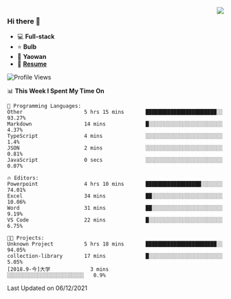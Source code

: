 <img align="right" src="https://github-readme-stats.vercel.app/api?username=LolipopJ&show_icons=true&count_private=true&hide_title=true&include_all_commits=true&theme=vue">

### Hi there 👋

- :computer: **Full-stack**
- :star: **Bulb**
- :pill: **Yaowan**
- :milky_way: [**Resume**](https://cdn.jsdelivr.net/gh/lolipopj/resume/export/resume-en.pdf)

<!--START_SECTION:waka-->
![Profile Views](http://img.shields.io/badge/Profile%20Views-0-blue)

📊 **This Week I Spent My Time On** 

```text
💬 Programming Languages: 
Other                    5 hrs 15 mins       ███████████████████████░░   93.27% 
Markdown                 14 mins             █░░░░░░░░░░░░░░░░░░░░░░░░   4.37% 
TypeScript               4 mins              ░░░░░░░░░░░░░░░░░░░░░░░░░   1.4% 
JSON                     2 mins              ░░░░░░░░░░░░░░░░░░░░░░░░░   0.81% 
JavaScript               0 secs              ░░░░░░░░░░░░░░░░░░░░░░░░░   0.07%

🔥 Editors: 
Powerpoint               4 hrs 10 mins       ██████████████████░░░░░░░   74.01% 
Excel                    34 mins             ██░░░░░░░░░░░░░░░░░░░░░░░   10.06% 
Word                     31 mins             ██░░░░░░░░░░░░░░░░░░░░░░░   9.19% 
VS Code                  22 mins             █░░░░░░░░░░░░░░░░░░░░░░░░   6.75%

🐱‍💻 Projects: 
Unknown Project          5 hrs 18 mins       ███████████████████████░░   94.05% 
collection-library       17 mins             █░░░░░░░░░░░░░░░░░░░░░░░░   5.05% 
[2018.9-今]大学             3 mins              ░░░░░░░░░░░░░░░░░░░░░░░░░   0.9%

```


 Last Updated on 06/12/2021
<!--END_SECTION:waka-->
